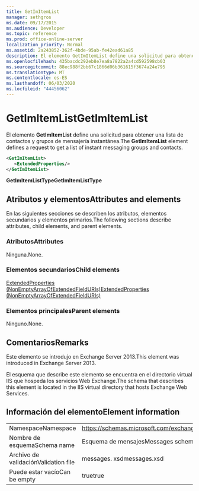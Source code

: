 ```yaml
---
title: GetImItemList
manager: sethgros
ms.date: 09/17/2015
ms.audience: Developer
ms.topic: reference
ms.prod: office-online-server
localization_priority: Normal
ms.assetid: 2a243852-362f-4bde-95ab-fe42ead61a85
description: El elemento GetImItemList define una solicitud para obtener una lista de contactos y grupos de mensajería instantánea.
ms.openlocfilehash: 435bacdc292eb8e7ea8a7822a2a4cd592598cb03
ms.sourcegitcommit: 88ec988f2bb67c1866d06b361615f3674a24e795
ms.translationtype: MT
ms.contentlocale: es-ES
ms.lasthandoff: 06/03/2020
ms.locfileid: "44456062"
---
```

# <a name="getimitemlist"></a><span data-ttu-id="d8c2a-103">GetImItemList</span><span class="sxs-lookup"><span data-stu-id="d8c2a-103">GetImItemList</span></span>

<span data-ttu-id="d8c2a-104">El elemento **GetImItemList** define una solicitud para obtener una lista de contactos y grupos de mensajería instantánea.</span><span class="sxs-lookup"><span data-stu-id="d8c2a-104">The **GetImItemList** element defines a request to get a list of instant messaging groups and contacts.</span></span> 
  
```XML
<GetImItemList>
   <ExtendedProperties/>
</GetImItemList>
```

 <span data-ttu-id="d8c2a-105">**GetImItemListType**</span><span class="sxs-lookup"><span data-stu-id="d8c2a-105">**GetImItemListType**</span></span>
## <a name="attributes-and-elements"></a><span data-ttu-id="d8c2a-106">Atributos y elementos</span><span class="sxs-lookup"><span data-stu-id="d8c2a-106">Attributes and elements</span></span>

<span data-ttu-id="d8c2a-107">En las siguientes secciones se describen los atributos, elementos secundarios y elementos primarios.</span><span class="sxs-lookup"><span data-stu-id="d8c2a-107">The following sections describe attributes, child elements, and parent elements.</span></span>
  
### <a name="attributes"></a><span data-ttu-id="d8c2a-108">Atributos</span><span class="sxs-lookup"><span data-stu-id="d8c2a-108">Attributes</span></span>

<span data-ttu-id="d8c2a-109">Ninguna.</span><span class="sxs-lookup"><span data-stu-id="d8c2a-109">None.</span></span>
  
### <a name="child-elements"></a><span data-ttu-id="d8c2a-110">Elementos secundarios</span><span class="sxs-lookup"><span data-stu-id="d8c2a-110">Child elements</span></span>

[<span data-ttu-id="d8c2a-111">ExtendedProperties (NonEmptyArrayOfExtendedFieldURIs)</span><span class="sxs-lookup"><span data-stu-id="d8c2a-111">ExtendedProperties (NonEmptyArrayOfExtendedFieldURIs)</span></span>](extendedproperties-nonemptyarrayofextendedfielduris.md)
  
### <a name="parent-elements"></a><span data-ttu-id="d8c2a-112">Elementos principales</span><span class="sxs-lookup"><span data-stu-id="d8c2a-112">Parent elements</span></span>

<span data-ttu-id="d8c2a-113">Ninguno.</span><span class="sxs-lookup"><span data-stu-id="d8c2a-113">None.</span></span>
  
## <a name="remarks"></a><span data-ttu-id="d8c2a-114">Comentarios</span><span class="sxs-lookup"><span data-stu-id="d8c2a-114">Remarks</span></span>

<span data-ttu-id="d8c2a-115">Este elemento se introdujo en Exchange Server 2013.</span><span class="sxs-lookup"><span data-stu-id="d8c2a-115">This element was introduced in Exchange Server 2013.</span></span>
  
<span data-ttu-id="d8c2a-116">El esquema que describe este elemento se encuentra en el directorio virtual IIS que hospeda los servicios Web Exchange.</span><span class="sxs-lookup"><span data-stu-id="d8c2a-116">The schema that describes this element is located in the IIS virtual directory that hosts Exchange Web Services.</span></span>
  
## <a name="element-information"></a><span data-ttu-id="d8c2a-117">Información del elemento</span><span class="sxs-lookup"><span data-stu-id="d8c2a-117">Element information</span></span>

|||
|:-----|:-----|
|<span data-ttu-id="d8c2a-118">Namespace</span><span class="sxs-lookup"><span data-stu-id="d8c2a-118">Namespace</span></span>  <br/> |https://schemas.microsoft.com/exchange/services/2006/messages  <br/> |
|<span data-ttu-id="d8c2a-119">Nombre de esquema</span><span class="sxs-lookup"><span data-stu-id="d8c2a-119">Schema name</span></span>  <br/> |<span data-ttu-id="d8c2a-120">Esquema de mensajes</span><span class="sxs-lookup"><span data-stu-id="d8c2a-120">Messages schema</span></span>  <br/> |
|<span data-ttu-id="d8c2a-121">Archivo de validación</span><span class="sxs-lookup"><span data-stu-id="d8c2a-121">Validation file</span></span>  <br/> |<span data-ttu-id="d8c2a-122">messages. xsd</span><span class="sxs-lookup"><span data-stu-id="d8c2a-122">messages.xsd</span></span>  <br/> |
|<span data-ttu-id="d8c2a-123">Puede estar vacío</span><span class="sxs-lookup"><span data-stu-id="d8c2a-123">Can be empty</span></span>  <br/> |<span data-ttu-id="d8c2a-124">true</span><span class="sxs-lookup"><span data-stu-id="d8c2a-124">true</span></span>  <br/> |
   


